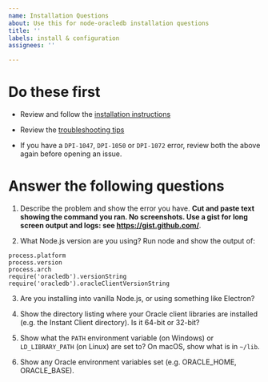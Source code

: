 ```yaml
---
name: Installation Questions
about: Use this for node-oracledb installation questions
title: ''
labels: install & configuration
assignees: ''

---
```


# Do these first

- Review and follow the [installation instructions](https://oracle.github.io/node-oracledb/INSTALL.html)

- Review the [troubleshooting tips](https://oracle.github.io/node-oracledb/INSTALL.html#troubleshooting)

- If you have a `DPI-1047`, `DPI-1050` or `DPI-1072` error, review both the above again before opening an issue.

# Answer the following questions

1. Describe the problem and show the error you have.
**Cut and paste text showing the command you ran.  No screenshots.  Use a gist for long screen output and logs: see https://gist.github.com/**.

2. What Node.js version are you using?  Run node and show the output of:

```
process.platform
process.version
process.arch
require('oracledb').versionString
require('oracledb').oracleClientVersionString
```

3. Are you installing into vanilla Node.js, or using something like Electron?

4. Show the directory listing where your Oracle client libraries are installed (e.g. the Instant Client directory).  Is it 64-bit or 32-bit?

5. Show what the `PATH` environment variable (on Windows) or `LD_LIBRARY_PATH` (on Linux) are set to?  On macOS, show what is in `~/lib`.

6. Show any Oracle environment variables set (e.g. ORACLE_HOME, ORACLE_BASE).
